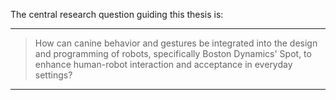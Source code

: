 
The central research question guiding this thesis is:

---
> How can canine behavior and gestures be integrated into the design and programming of robots, specifically Boston Dynamics' Spot, to enhance human-robot interaction and acceptance in everyday settings?
___
